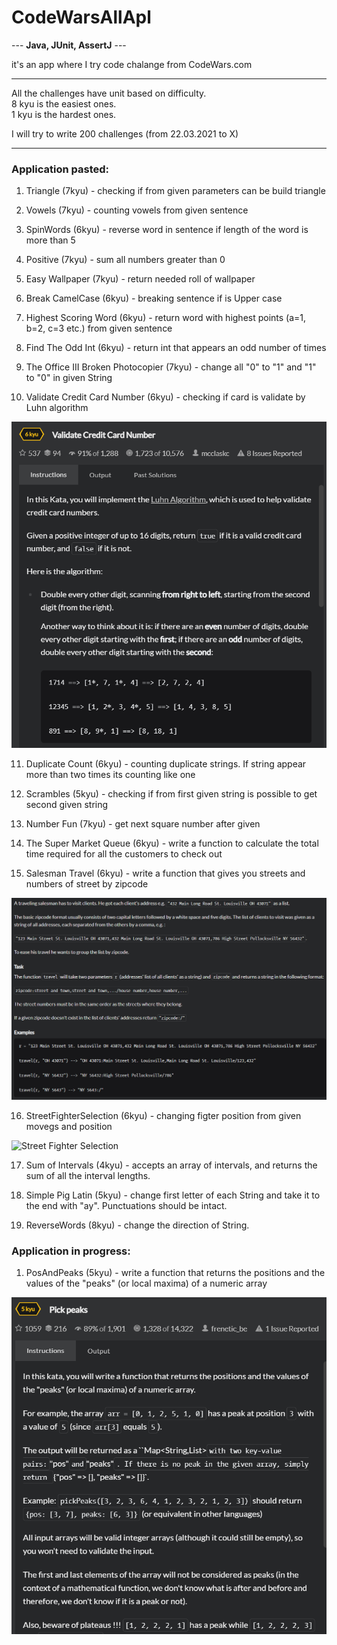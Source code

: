 <h1>CodeWarsAllApl</h1>

--- <b>Java, JUnit, AssertJ</b> ---

it's an app where I try code chalange from CodeWars.com

---
All the challenges have unit based on difficulty.<br>
8 kyu is the easiest ones.<br>
1 kyu is the hardest ones.

I will try to write 200 challenges (from 22.03.2021 to X)

---
<h3>Application pasted:</h3>

1. Triangle (7kyu) - checking if from given parameters can be build triangle
   
2. Vowels (7kyu) - counting vowels from given sentence
   
3. SpinWords (6kyu) - reverse word in sentence if length of the word is more than 5
   
4. Positive (7kyu) - sum all numbers greater than 0
   
5. Easy Wallpaper (7kyu) - return needed roll of wallpaper

6. Break CamelCase (6kyu) - breaking sentence if is Upper case

7. Highest Scoring Word (6kyu) - return word with highest points (a=1, b=2, c=3 etc.) from given sentence

8. Find The Odd Int (6kyu) - return int that appears an odd number of times

9. The Office III Broken Photocopier (7kyu) - change all "0" to "1" and "1" to "0" in given String

10. Validate Credit Card Number (6kyu) - checking if card is validate by Luhn algorithm

![Validate Credit Card Number](src/main/resources/ValidateCreditCardNumber.png?raw=true&s=10)

11. Duplicate Count (6kyu) - counting duplicate strings. If string appear more than two times its counting like one

12. Scrambles (5kyu) - checking if from first given string is possible to get second given string

13. Number Fun (7kyu) - get next square number after given

14. The Super Market Queue (6kyu) - write a function to calculate the total time required for all the customers to check out

15. Salesman Travel (6kyu) - write a function that gives you streets and numbers of street by zipcode

![Salesman Travel](src/main/resources/Salesman.png)

16. StreetFighterSelection (6kyu) - changing figter position from given movegs and position

![Street Fighter Selection](https://images.duckduckgo.com/iu/?u=http%3A%2F%2Fwww.fightersgeneration.com%2Fnp5%2Fgm%2Fsf2ce-s2.jpg&f=1)

17. Sum of Intervals (4kyu) - accepts an array of intervals, and returns the sum of all the interval lengths.

18. Simple Pig Latin (5kyu) - change first letter of each String and take it to the end with "ay". Punctuations should be intact.

19. ReverseWords (8kyu) - change the direction of String.

<h3>Application in progress:</h3>

1.  PosAndPeaks (5kyu) - write a function that returns the positions and the values of the "peaks" (or local maxima) of a numeric array

![Pos And Peaks](src/main/resources/PickPeaks.png)